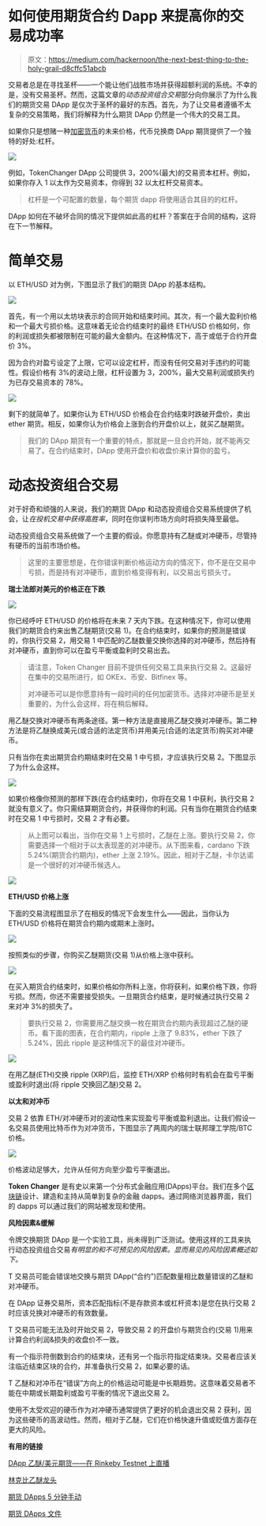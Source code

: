 # 如何使用期货合约 Dapp 来提高你的交易成功率

> 原文：<https://medium.com/hackernoon/the-next-best-thing-to-the-holy-grail-d8cffc51abcb>

交易者总是在寻找圣杯——一个能让他们战胜市场并获得超额利润的系统。不幸的是，没有交易圣杯。然而，这篇文章的*动态投资组合交易*部分向你展示了为什么我们的期货交易 DApp 是仅次于圣杯的最好的东西。首先，为了让交易者遵循不太复杂的交易策略，我们将解释为什么期货 DApp 仍然是一个伟大的交易工具。

如果你只是想赌一种[加密货币](https://hackernoon.com/tagged/cryptocurrency)的未来价格，代币兑换商 DApp 期货提供了一个独特的好处:杠杆。

![](img/1707b9a72c42c7894f00356c1f24c9fa.png)

例如，TokenChanger DApp 公司提供 3，200%(最大)的交易资本杠杆。例如，如果你存入 1 以太作为交易资本，你得到 32 以太杠杆交易资本。

> 杠杆是一个可配置的数量，每个期货 dapp 将使用适合其目的的杠杆。

DApp 如何在不破坏合同的情况下提供如此高的杠杆？答案在于合同的结构，这将在下一节解释。

# 简单交易

以 ETH/USD 对为例，下图显示了我们的期货 DApp 的基本结构。

![](img/4b1ae7e021600e5d44d7a3cf824cecbe.png)

首先，有一个用以太坊块表示的合同开始和结束时间。其次，有一个最大盈利价格和一个最大亏损价格。这意味着无论合约结束时的最终 ETH/USD 价格如何，你的利润或损失都被限制在可能的最大金额内。在这种情况下，高于或低于合约开盘价 3%。

因为合约对盈亏设定了上限，它可以设定杠杆，而没有任何交易对手违约的可能性。假设价格有 3%的波动上限，杠杆设置为 3，200%，最大交易利润或损失约为已存交易资本的 78%。

![](img/90dc43d3959e8969ded08ad5873d6e7d.png)

剩下的就简单了。如果你认为 ETH/USD 价格会在合约结束时跌破开盘价，卖出 ether 期货。相反，如果你认为价格会上涨到合约开盘价以上，就买乙醚期货。

> 我们的 DApp 期货有一个重要的特点，那就是一旦合约开始，就不能再交易了。在合约结束时，DApp 使用开盘价和收盘价来计算你的盈亏。

# 动态投资组合交易

对于好奇和顽强的人来说，我们的期货 DApp 和动态投资组合交易系统提供了机会，让*在投机交易中获得高胜率*，同时在你误判市场方向时将损失降至最低。

动态投资组合交易系统做了一个主要的假设。你愿意持有乙醚或对冲硬币，尽管持有硬币的当前市场价格。

> 这里的主要思想是，在你错误判断价格运动方向的情况下，你不是在交易中亏损，而是持有对冲硬币，直到价格变得有利，以交易出亏损头寸。

**瑞士法郎对美元的价格正在下跌**

![](img/038e12cb945223b740295ec6dfac514a.png)

你已经呼吁 ETH/USD 的价格将在未来 7 天内下跌。在这种情况下，你可以使用我们的期货合约来出售乙醚期货(交易 1)。在合约结束时，如果你的预测是错误的，你执行交易 2，用交易 1 中匹配的乙醚数量交换你选择的对冲硬币，然后持有对冲硬币，直到你可以在盈亏平衡或盈利时交易出去。

> 请注意，Token Changer 目前不提供任何交易工具来执行交易 2。这最好在集中的交易所进行，如 OKEx、币安、Bitfinex 等。
> 
> 对冲硬币可以是你愿意持有一段时间的任何加密货币。选择对冲硬币是至关重要的，为什么会这样，将在稍后解释。

用乙醚交换对冲硬币有两条途径。第一种方法是直接用乙醚交换对冲硬币。第二种方法是将乙醚换成美元(或合适的法定货币)并用美元(合适的法定货币)购买对冲硬币。

只有当你在卖出期货合约期结束时在交易 1 中亏损，才应该执行交易 2。下图显示了为什么会这样。

![](img/bec636503e34a19fa1ea788d7283e588.png)

如果价格像你预测的那样下跌(在合约结束时)，你将在交易 1 中获利，执行交易 2 就没有意义了。你只需结算期货合约，并获得你的利润。只有当你在期货合约结束时在交易 1 中亏损时，交易 2 才有必要。

> 从上图可以看出，当你在交易 1 上亏损时，乙醚在上涨。要执行交易 2，你需要选择一个相对于以太表现差的对冲硬币。从下图来看，cardano 下跌 5.24%(期货合约期内)，ether 上涨 2.19%。因此，相对于乙醚，卡尔达诺是一个很好的对冲硬币候选人。

![](img/1778eb492aaedc2643191cf103d1a9a9.png)

**ETH/USD 价格上涨**

下面的交易流程图显示了在相反的情况下会发生什么——因此，当你认为 ETH/USD 价格将在期货合约期内或期末上涨时。

![](img/ed6ceb502642c511fbd9fe06198a6cf3.png)

按照类似的步骤，你购买乙醚期货(交易 1)从价格上涨中获利。

![](img/645053423de359a09ba0917a49876ed0.png)

在买入期货合约结束时，如果价格如你所料上涨，你将获利，如果价格下跌，你将亏损。然而，你还不需要接受损失。一旦期货合约结束，是时候通过执行交易 2 来对冲 3%的损失了。

> 要执行交易 2，你需要用乙醚交换一枚在期货合约期内表现超过乙醚的硬币。看下面的图表，在合约期内，ripple 上涨了 9.83%，ether 下跌了 5.24%，因此 ripple 是这种情况下的最佳对冲硬币。

![](img/766dc5b9e26de8d154dbbe635cd0f93f.png)

在用乙醚(ETH)交换 ripple (XRP)后，监控 ETH/XRP 价格何时有机会在盈亏平衡或盈利时退出(将 ripple 交换回乙醚)交易 2。

**以太和对冲币**

交易 2 依靠 ETH/对冲硬币对的波动性来实现盈亏平衡或盈利退出。让我们假设一名交易员使用比特币作为对冲货币，下图显示了两周内的瑞士联邦理工学院/BTC 价格。

![](img/ab4bc7e0602d4e1843e9ead4439577e4.png)

价格波动足够大，允许从任何方向至少盈亏平衡退出。

**Token Changer** 是有史以来第一个分布式金融应用(DApps)平台。我们在多个[区块链](https://hackernoon.com/tagged/blockchains)设计、建造和主持从简单到复杂的金融 dapps。通过网络浏览器界面，我们的 dapps 可以通过我们的网站被发现和使用。

**风险因素&缓解**

令牌交换期货 DApp 是一个实验工具，尚未得到广泛测试。使用这样的工具来执行动态投资组合交易*有明显的和不可预见的风险因素。显而易见的风险因素概述如下。*

T 交易员可能会错误地交换与期货 DApp(“合约”)匹配数量相比数量错误的乙醚和对冲硬币。

在 DApp 证券交易所，资本匹配指标(不是存款资本或杠杆资本)是您在执行交易 2 时应该兑换对冲硬币的有效数量。

T 交易员可能无法及时开始交易 2，导致交易 2 的开盘价与期货合约(交易 1)用来计算合约利润&损失的收盘价不一致。

有一个指示符倒数到合约的结束块，还有另一个指示符指定结束块。交易者应该关注临近结束区块的合约，并准备执行交易 2，如果必要的话。

T 乙醚和对冲币在“错误”方向上的价格运动可能是中长期趋势。这意味着交易者不能在中期或长期盈利或盈亏平衡的情况下退出交易 2。

使用不太受欢迎的硬币作为对冲硬币通常提供了更好的机会退出交易 2 获利，因为这些硬币的高波动性。然而，相对于乙醚，它们在价格快速升值或贬值方面存在更大的风险。

**有用的链接**

[DApp 乙醚/美元期货——在 Rinkeby Testnet 上直播](http://www.tokenchanger.io/p2p/futures/ethusd/ethusd7/ethusd7.html)

[林克比乙醚龙头](https://www.rinkeby.io/#faucet)

[期货 DApps 5 分钟手动](http://tokenchanger.wpengine.com/?knowledgebase=fut)

[期货 DApps 文件](http://tokenchanger.wpengine.com/?knowledgebase_category=fut)
